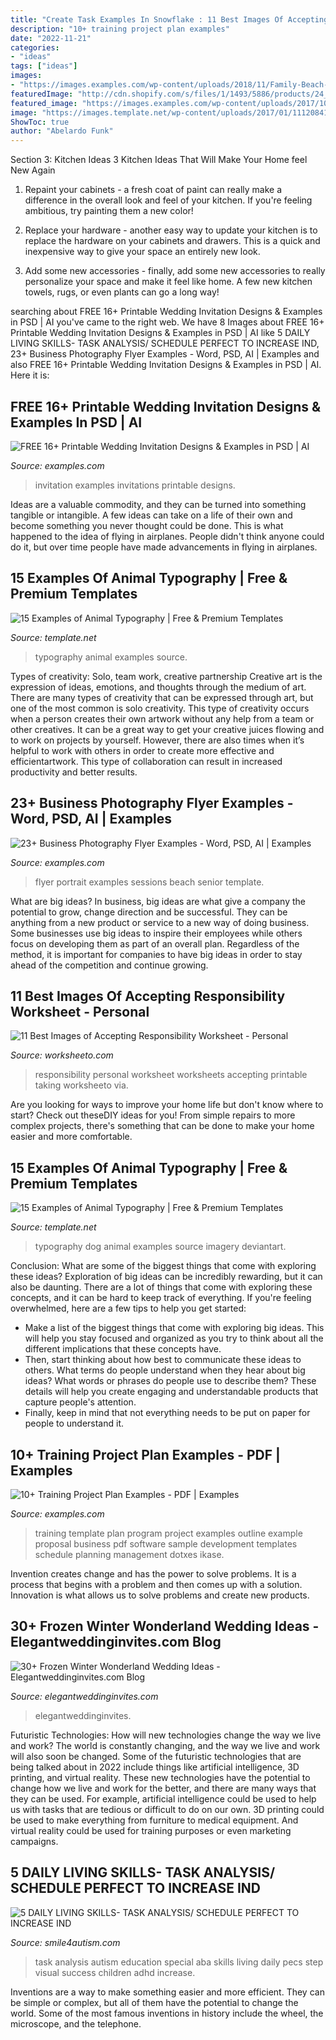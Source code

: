 ```yaml
---
title: "Create Task Examples In Snowflake : 11 Best Images Of Accepting Responsibility Worksheet"
description: "10+ training project plan examples"
date: "2022-11-21"
categories:
- "ideas"
tags: ["ideas"]
images:
- "https://images.examples.com/wp-content/uploads/2018/11/Family-Beach-Portrait-Sessions-Photography-Flyer.jpg"
featuredImage: "http://cdn.shopify.com/s/files/1/1493/5886/products/24_KGrHqF_oUE_CKlr_FpBQGJ_12t9Q_60_1_1024x1024.jpg?v=1499469856"
featured_image: "https://images.examples.com/wp-content/uploads/2017/10/Artistic-Wedding-Invitation.jpg"
image: "https://images.template.net/wp-content/uploads/2017/01/11120841/Camel-Typography-Art.jpg"
ShowToc: true
author: "Abelardo Funk"
---
```



Section 3: Kitchen Ideas
3 Kitchen Ideas That Will Make Your Home feel New Again
1. Repaint your cabinets - a fresh coat of paint can really make a difference in the overall look and feel of your kitchen. If you're feeling ambitious, try painting them a new color!

2. Replace your hardware - another easy way to update your kitchen is to replace the hardware on your cabinets and drawers. This is a quick and inexpensive way to give your space an entirely new look.

3. Add some new accessories - finally, add some new accessories to really personalize your space and make it feel like home. A few new kitchen towels, rugs, or even plants can go a long way!

	

		
searching about FREE 16+ Printable Wedding Invitation Designs &amp; Examples in PSD | AI you've came to the right web. We have 8 Images about FREE 16+ Printable Wedding Invitation Designs &amp; Examples in PSD | AI like 5 DAILY LIVING SKILLS- TASK ANALYSIS/ SCHEDULE PERFECT TO INCREASE IND, 23+ Business Photography Flyer Examples - Word, PSD, AI | Examples and also FREE 16+ Printable Wedding Invitation Designs &amp; Examples in PSD | AI. Here it is:
		
    
## FREE 16+ Printable Wedding Invitation Designs &amp; Examples In PSD | AI

<img loading=lazy src="https://images.examples.com/wp-content/uploads/2017/10/Artistic-Wedding-Invitation.jpg" onerror="this.onerror=null;this.src='https://tse3.mm.bing.net/th?id=OIP.1kusxnnhjUPWf-1MmrQzagHaHY&amp;pid=15.1';" alt="FREE 16+ Printable Wedding Invitation Designs &amp; Examples in PSD | AI">

_Source: examples.com_

>invitation examples invitations printable designs. 

	

Ideas are a valuable commodity, and they can be turned into something tangible or intangible. A few ideas can take on a life of their own and become something you never thought could be done. This is what happened to the idea of flying in airplanes. People didn't think anyone could do it, but over time people have made advancements in flying in airplanes.

    
## 15 Examples Of Animal Typography | Free &amp; Premium Templates

<img loading=lazy src="https://images.template.net/wp-content/uploads/2017/01/11120841/Camel-Typography-Art.jpg" onerror="this.onerror=null;this.src='https://tse1.mm.bing.net/th?id=OIP.8Ny1RVCpSImDnuZnbz6NSgHaE8&amp;pid=15.1';" alt="15 Examples of Animal Typography | Free &amp; Premium Templates">

_Source: template.net_

>typography animal examples source. 

	

Types of creativity: Solo, team work, creative partnership
Creative art is the expression of ideas, emotions, and thoughts through the medium of art. There are many types of creativity that can be expressed through art, but one of the most common is solo creativity. This type of creativity occurs when a person creates their own artwork without any help from a team or other creatives. It can be a great way to get your creative juices flowing and to work on projects by yourself. However, there are also times when it’s helpful to work with others in order to create more effective and efficientartwork. This type of collaboration can result in increased productivity and better results.

    
## 23+ Business Photography Flyer Examples - Word, PSD, AI | Examples

<img loading=lazy src="https://images.examples.com/wp-content/uploads/2018/11/Family-Beach-Portrait-Sessions-Photography-Flyer.jpg" onerror="this.onerror=null;this.src='https://tse2.mm.bing.net/th?id=OIP.jtsIii5TMw1oI8crMrGdXwHaLS&amp;pid=15.1';" alt="23+ Business Photography Flyer Examples - Word, PSD, AI | Examples">

_Source: examples.com_

>flyer portrait examples sessions beach senior template. 

	

What are big ideas?
In business, big ideas are what give a company the potential to grow, change direction and be successful. They can be anything from a new product or service to a new way of doing business. 
Some businesses use big ideas to inspire their employees while others focus on developing them as part of an overall plan. Regardless of the method, it is important for companies to have big ideas in order to stay ahead of the competition and continue growing.

    
## 11 Best Images Of Accepting Responsibility Worksheet - Personal

<img loading=lazy src="http://www.worksheeto.com/postpic/2013/08/personal-responsibility-worksheet_22959.png" onerror="this.onerror=null;this.src='https://tse3.mm.bing.net/th?id=OIP.7zqHbHpwPlc6T4CAO3OXeAHaJl&amp;pid=15.1';" alt="11 Best Images of Accepting Responsibility Worksheet - Personal">

_Source: worksheeto.com_

>responsibility personal worksheet worksheets accepting printable taking worksheeto via. 

	

Are you looking for ways to improve your home life but don't know where to start? Check out theseDIY ideas for you! From simple repairs to more complex projects, there's something that can be done to make your home easier and more comfortable.

    
## 15 Examples Of Animal Typography | Free &amp; Premium Templates

<img loading=lazy src="https://images.template.net/wp-content/uploads/2017/01/18093631/Dog-Typography.jpg" onerror="this.onerror=null;this.src='https://tse3.mm.bing.net/th?id=OIP.fR_mm7pd8ObFHSD1_93AiQHaJy&amp;pid=15.1';" alt="15 Examples of Animal Typography | Free &amp; Premium Templates">

_Source: template.net_

>typography dog animal examples source imagery deviantart. 

	

Conclusion: What are some of the biggest things that come with exploring these ideas?
Exploration of big ideas can be incredibly rewarding, but it can also be daunting. There are a lot of things that come with exploring these concepts, and it can be hard to keep track of everything. If you're feeling overwhelmed, here are a few tips to help you get started: 
- Make a list of the biggest things that come with exploring big ideas. This will help you stay focused and organized as you try to think about all the different implications that these concepts have. 
- Then, start thinking about how best to communicate these ideas to others. What terms do people understand when they hear about big ideas? What words or phrases do people use to describe them? These details will help you create engaging and understandable products that capture people's attention. 
- Finally, keep in mind that not everything needs to be put on paper for people to understand it.

    
## 10+ Training Project Plan Examples - PDF | Examples

<img loading=lazy src="https://images.examples.com/wp-content/uploads/2018/08/Training-Program-Plan-Design-Template-For-a-Project-Example-01.jpg" onerror="this.onerror=null;this.src='https://tse3.mm.bing.net/th?id=OIP.8E7hqgJRZa-u_scukRCGTAHaKe&amp;pid=15.1';" alt="10+ Training Project Plan Examples - PDF | Examples">

_Source: examples.com_

>training template plan program project examples outline example proposal business pdf software sample development templates schedule planning management dotxes ikase. 

	

Invention creates change and has the power to solve problems. It is a process that begins with a problem and then comes up with a solution. Innovation is what allows us to solve problems and create new products.

    
## 30+ Frozen Winter Wonderland Wedding Ideas - Elegantweddinginvites.com Blog

<img loading=lazy src="https://www.elegantweddinginvites.com/wedding-blog/wp-content/uploads/2020/08/winter-wonderland-wedding-decor-with-fairylights-and-branch-trees-478x1024.jpg" onerror="this.onerror=null;this.src='https://tse1.mm.bing.net/th?id=OIP.QnqeibwGJWBHQLvRxXMucwHaP3&amp;pid=15.1';" alt="30+ Frozen Winter Wonderland Wedding Ideas - Elegantweddinginvites.com Blog">

_Source: elegantweddinginvites.com_

>elegantweddinginvites. 

	

Futuristic Technologies: How will new technologies change the way we live and work?
The world is constantly changing, and the way we live and work will also soon be changed. Some of the futuristic technologies that are being talked about in 2022 include things like artificial intelligence, 3D printing, and virtual reality. These new technologies have the potential to change how we live and work for the better, and there are many ways that they can be used. For example, artificial intelligence could be used to help us with tasks that are tedious or difficult to do on our own. 3D printing could be used to make everything from furniture to medical equipment. And virtual reality could be used for training purposes or even marketing campaigns.

    
## 5 DAILY LIVING SKILLS- TASK ANALYSIS/ SCHEDULE PERFECT TO INCREASE IND

<img loading=lazy src="http://cdn.shopify.com/s/files/1/1493/5886/products/24_KGrHqF_oUE_CKlr_FpBQGJ_12t9Q_60_1_1024x1024.jpg?v=1499469856" onerror="this.onerror=null;this.src='https://tse3.mm.bing.net/th?id=OIP.Rw9AC6cqNu84t8wv3OX1AwAAAA&amp;pid=15.1';" alt="5 DAILY LIVING SKILLS- TASK ANALYSIS/ SCHEDULE PERFECT TO INCREASE IND">

_Source: smile4autism.com_

>task analysis autism education special aba skills living daily pecs step visual success children adhd increase. 

	

Inventions are a way to make something easier and more efficient. They can be simple or complex, but all of them have the potential to change the world. Some of the most famous inventions in history include the wheel, the microscope, and the telephone.

